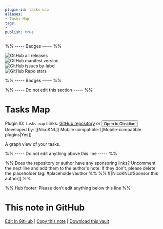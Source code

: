 ```yaml
---
plugin-id: tasks-map
aliases:
- Tasks Map
tags: 
- 
publish: true
---
```


%% ----- Badges ----- %%

![GitHub all releases](https://img.shields.io/github/downloads/NicoKNL/tasks-map/total?color=573E7A&logo=github&style=for-the-badge)   
![GitHub manifest version](https://img.shields.io/github/manifest-json/v/NicoKNL/tasks-map?color=573E7A&logo=github&style=for-the-badge)   
![GitHub issues by-label](https://img.shields.io/github/issues/NicoKNL/tasks-map/help%20wanted?color=573E7A&logo=github&style=for-the-badge)   
![GitHub Repo stars](https://img.shields.io/github/stars/NicoKNL/tasks-map?color=573E7A&logo=github&style=for-the-badge)

%% ----- Badges ----- %%

%% ----- Do not edit this section ----- %%

# Tasks Map

Plugin ID: `tasks-map`
Links: [GitHub repository](https://github.com/NicoKNL/tasks-map) or [<button id=HH>Open in Obsidian</button>](obsidian://show-plugin?id=tasks-map)
Developed by: [[NicoKNL]]
Mobile compatible: [[Mobile-compatible plugins|Yes]]

A graph view of your tasks.

%% ----- Do not edit anything above this line ----- %% 

%% Does the repository or author have any sponsoring links? Uncomment the next line and add them to the author's note. If they don't, please delete the placeholder tag: #placeholder/author %%
%% ![[NicoKNL#Sponsor this author]] %%

%% Hub footer: Please don't edit anything below this line %%

# This note in GitHub

<span class="git-footer">[Edit In GitHub](https://github.dev/obsidian-community/obsidian-hub/blob/main/02%20-%20Community%20Expansions/02.05%20All%20Community%20Expansions/Plugins/tasks-map.md "git-hub-edit-note") | [Copy this note](https://raw.githubusercontent.com/obsidian-community/obsidian-hub/main/02%20-%20Community%20Expansions/02.05%20All%20Community%20Expansions/Plugins/tasks-map.md "git-hub-copy-note") | [Download this vault](https://github.com/obsidian-community/obsidian-hub/archive/refs/heads/main.zip "git-hub-download-vault") </span>

